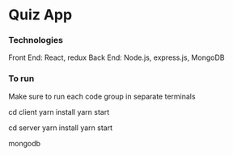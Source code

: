 # Quiz App

### Technologies

Front End: React, redux
Back End: Node.js, express.js, MongoDB

### To run

Make sure to run each code group in separate terminals

cd client
yarn install
yarn start

cd server
yarn install
yarn start

mongodb

